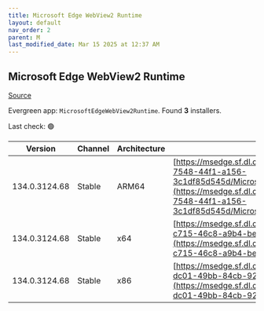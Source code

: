 ```yaml
---
title: Microsoft Edge WebView2 Runtime
layout: default
nav_order: 2
parent: M
last_modified_date: Mar 15 2025 at 12:37 AM
---
```


## Microsoft Edge WebView2 Runtime

[Source](https://developer.microsoft.com/en-us/microsoft-edge/webview2/)

Evergreen app: `MicrosoftEdgeWebView2Runtime`. Found **3** installers.

Last check: 🟢

| Version       | Channel | Architecture | URI                                                                                                                                                                                                                                                                                                                            |
| ------------- | ------- | ------------ | ------------------------------------------------------------------------------------------------------------------------------------------------------------------------------------------------------------------------------------------------------------------------------------------------------------------------------ |
| 134.0.3124.68 | Stable  | ARM64        | [https://msedge.sf.dl.delivery.mp.microsoft.com/filestreamingservice/files/a97f76a2-7548-44f1-a156-3c1df85d545d/MicrosoftEdgeWebView2RuntimeInstallerARM64.exe](https://msedge.sf.dl.delivery.mp.microsoft.com/filestreamingservice/files/a97f76a2-7548-44f1-a156-3c1df85d545d/MicrosoftEdgeWebView2RuntimeInstallerARM64.exe) |
| 134.0.3124.68 | Stable  | x64          | [https://msedge.sf.dl.delivery.mp.microsoft.com/filestreamingservice/files/8a3b9132-c715-46c8-a9b4-be64be6fc54d/MicrosoftEdgeWebView2RuntimeInstallerX64.exe](https://msedge.sf.dl.delivery.mp.microsoft.com/filestreamingservice/files/8a3b9132-c715-46c8-a9b4-be64be6fc54d/MicrosoftEdgeWebView2RuntimeInstallerX64.exe)     |
| 134.0.3124.68 | Stable  | x86          | [https://msedge.sf.dl.delivery.mp.microsoft.com/filestreamingservice/files/6e449157-dc01-49bb-84cb-9278c54f0734/MicrosoftEdgeWebView2RuntimeInstallerX86.exe](https://msedge.sf.dl.delivery.mp.microsoft.com/filestreamingservice/files/6e449157-dc01-49bb-84cb-9278c54f0734/MicrosoftEdgeWebView2RuntimeInstallerX86.exe)     |
